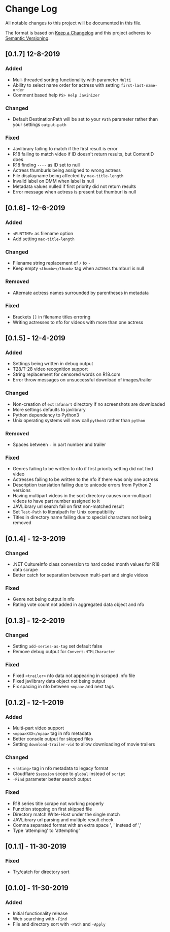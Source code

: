 # Change Log

All notable changes to this project will be documented in this file.

The format is based on [Keep a Changelog](http://keepachangelog.com/)
and this project adheres to [Semantic Versioning](http://semver.org/).

## [0.1.7] 12-8-2019
### Added
 - Muli-threaded sorting functionality with parameter `Multi`
 - Ability to select name order for actress with setting `first-last-name-order`
 - Comment based help `PS> Help Javinizer`

### Changed
 - Default DestinationPath will be set to your `Path` parameter rather than your settings `output-path`

### Fixed
 - Javlibrary failing to match if the first result is error
 - R18 failing to match video if ID doesn't return results, but ContentID does
 - R18 finding `----` as ID set to null
 - Actress thumburls being assigned to wrong actress
 - File displayname being affected by `max-title-length`
 - Invalid label on DMM when label is null
 - Metadata values nulled if first priority did not return results
 - Error message when actress is present but thumburl is null

## [0.1.6] - 12-6-2019
### Added
 - `<RUNTIME>` as filename option
 - Add setting `max-title-length`

### Changed
 - Filename string replacement of `/` to `-`
 - Keep empty `<thumb></thumb>` tag when actress thumburl is null

### Removed
 - Alternate actress names surrounded by parentheses in metadata

### Fixed
 - Brackets `[]` in filename titles erroring
 - Writing actresses to nfo for videos with more than one actress

## [0.1.5] - 12-4-2019
### Added
 - Settings being written in debug output
 - T28/T-28 video recognition support
 - String replacement for censored words on R18.com
 - Error throw messages on unsuccessful download of images/trailer

### Changed
 - Non-creation of `extrafanart` directory if no screenshots are downloaded
 - More settings defaults to javlibrary
 - Python dependency to Python3
 - Unix operating systems will now call `python3` rather than `python`

 ### Removed
 - Spaces between ` - ` in  part number and trailer

### Fixed
 - Genres failing to be written to nfo if first priority setting did not find video
 - Actresses failing to be written to the nfo if there was only one actress
 - Description translation failing due to unicode errors from Python 2 versions
 - Having multipart videos in the sort directory causes non-multipart videos to have part number assigned to it
 - JAVLibrary url search fail on first non-matched result
 - Set `Test-Path` to literalpath for Unix compatibility
 - Titles in directory name failing due to special characters not being removed

## [0.1.4] - 12-3-2019
### Changed
 - .NET CultureInfo class conversion to hard coded month values for R18 data scrape
 - Better catch for separation between multi-part and single videos

### Fixed
 - Genre not being output in nfo
 - Rating vote count not added in aggregated data object and nfo

## [0.1.3] - 12-2-2019
### Changed
 - Setting `add-series-as-tag` set default false
 - Remove debug output for `Convert-HTMLCharacter`

### Fixed
 - Fixed `<trailer>` nfo data not appearing in scraped .nfo file
 - Fixed javlibrary data object not being output
 - Fix spacing in nfo between `<mpaa>` and next tags

## [0.1.2] - 12-1-2019
### Added
 - Multi-part video support
 - `<mpaa>XXX</mpaa>` tag in nfo metadata
 - Better console output for skipped files
 - Setting `download-trailer-vid` to allow downloading of movie trailers

### Changed
 - `<rating>` tag in nfo metadata to legacy format
 - Cloudflare `$session` scope to `global` instead of `script`
 - `-Find` parameter better search output

### Fixed
 - R18 series title scrape not working properly
 - Function stopping on first skipped file
 - Directory match Write-Host under the single match
 - JAVLibrary url parsing and multiple result check
 - Comma separated format with an extra space ', ' instead of ','
 - Type 'attemping' to 'attempting'

## [0.1.1] - 11-30-2019
### Fixed
 - Try/catch for directory sort

## [0.1.0] - 11-30-2019
### Added
 - Initial functionality release
 - Web searching with `-Find`
 - File and directory sort with `-Path` and `-Apply`

